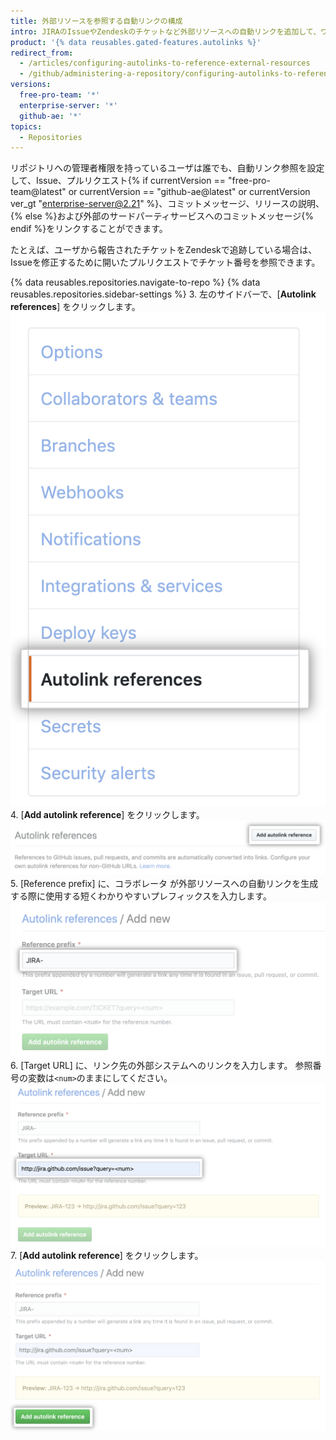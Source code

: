 ```yaml
---
title: 外部リソースを参照する自動リンクの構成
intro: JIRAのIssueやZendeskのチケットなど外部リソースへの自動リンクを追加して、ワークフローをスムーズにすることができます。
product: '{% data reusables.gated-features.autolinks %}'
redirect_from:
  - /articles/configuring-autolinks-to-reference-external-resources
  - /github/administering-a-repository/configuring-autolinks-to-reference-external-resources
versions:
  free-pro-team: '*'
  enterprise-server: '*'
  github-ae: '*'
topics:
  - Repositories
---
```


リポジトリへの管理者権限を持っているユーザは誰でも、自動リンク参照を設定して、Issue、プルリクエスト{% if currentVersion == "free-pro-team@latest" or currentVersion == "github-ae@latest" or currentVersion ver_gt "enterprise-server@2.21" %}、コミットメッセージ、リリースの説明、{% else %}および外部のサードパーティサービスへのコミットメッセージ{% endif %}をリンクすることができます。

たとえば、ユーザから報告されたチケットをZendeskで追跡している場合は、Issueを修正するために開いたプルリクエストでチケット番号を参照できます。

{% data reusables.repositories.navigate-to-repo %}
{% data reusables.repositories.sidebar-settings %}
3. 左のサイドバーで、[**Autolink references**] をクリックします。 ![左サイドバーの [Autolink references] タブ](/assets/images/help/repository/autolink-references-tab.png)
4. [**Add autolink reference**] をクリックします。 ![自動リンクの参照情報を入力するボタン](/assets/images/help/repository/add-autolink-reference-details.png)
5. [Reference prefix] に、コラボレータ が外部リソースへの自動リンクを生成する際に使用する短くわかりやすいプレフィックスを入力します。 ![外部システムの略語を入力するフィールド](/assets/images/help/repository/add-reference-prefix-field.png)
6. [Target URL] に、リンク先の外部システムへのリンクを入力します。 参照番号の変数は`<num>`のままにしてください。 ![外部システムへのURLを入力するフィールド](/assets/images/help/repository/add-target-url-field.png)
7. [**Add autolink reference**] をクリックします。 ![自動リンクの参照を追加するボタン](/assets/images/help/repository/add-autolink-reference.png)
